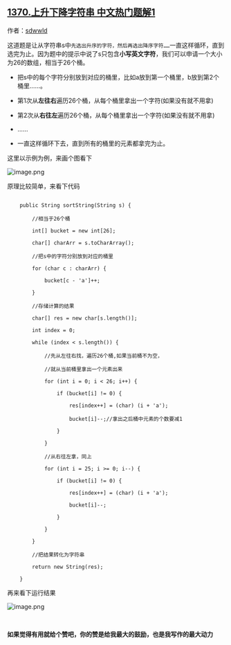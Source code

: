 ## [1370.上升下降字符串 中文热门题解1](https://leetcode.cn/problems/increasing-decreasing-string/solutions/100000/javadai-ma-2msji-bai-liao-100de-yong-hu-by-sdwwld)

作者：[sdwwld](https://leetcode.cn/u/sdwwld)

这道题是让从字符串s中```先选出升序的字符，然后再选出降序字符……```一直这样循环，直到选完为止。因为题中的提示中说了s只包含**小写英文字符**，我们可以申请一个大小为26的数组，相当于26个桶。


- 把s中的每个字符分别放到对应的桶里，比如a放到第一个桶里，b放到第2个桶里……。
- 第1次从**左往右**遍历26个桶，从每个桶里拿出一个字符(如果没有就不用拿)
- 第2次从**右往左**遍历26个桶，从每个桶里拿出一个字符(如果没有就不用拿)
- ……
- 一直这样循环下去，直到所有的桶里的元素都拿完为止。

这里以示例为例，来画个图看下

![image.png](https://pic.leetcode-cn.com/1606272762-LnxjnQ-image.png)




原理比较简单，来看下代码

```
    public String sortString(String s) {
        //相当于26个桶
        int[] bucket = new int[26];
        char[] charArr = s.toCharArray();
        //把s中的字符分别放到对应的桶里
        for (char c : charArr) {
            bucket[c - 'a']++;
        }
        //存储计算的结果
        char[] res = new char[s.length()];
        int index = 0;
        while (index < s.length()) {
            //先从左往右找，遍历26个桶,如果当前桶不为空，
            //就从当前桶里拿出一个元素出来
            for (int i = 0; i < 26; i++) {
                if (bucket[i] != 0) {
                    res[index++] = (char) (i + 'a');
                    bucket[i]--;//拿出之后桶中元素的个数要减1
                }
            }
            //从右往左拿，同上
            for (int i = 25; i >= 0; i--) {
                if (bucket[i] != 0) {
                    res[index++] = (char) (i + 'a');
                    bucket[i]--;
                }
            }
        }
        //把结果转化为字符串
        return new String(res);
    }
```
再来看下运行结果

![image.png](https://pic.leetcode-cn.com/1606270613-SRWYxn-image.png)






<br>

**如果觉得有用就给个赞吧，你的赞是给我最大的鼓励，也是我写作的最大动力**
